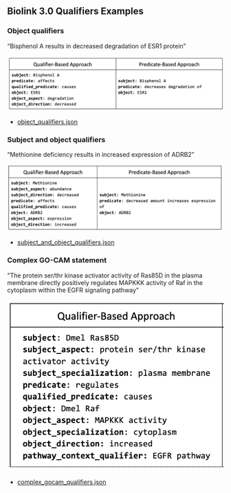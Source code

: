 ## Biolink 3.0 Qualifiers Examples

### Object qualifiers
“Bisphenol A results in decreased degradation of ESR1 protein”

![bisphenol](examples/images/bisphenolA.png)

* [object_qualifiers.json](examples/Message/object_qualifiers.json)


### Subject and object qualifiers
“Methionine deficiency results in increased expression of ADRB2”

![methionine](examples/images/methionine.png)

* [subject_and_object_qualifiers.json](examples/Message/subject_and_object_qualifiers.json)

### Complex GO-CAM statement
"The protein ser/thr kinase activator activity of Ras85D in the plasma membrane directly positively regulates MAPKKK 
activity of Raf in the cytoplasm within the EGFR signaling pathway"

![gocam](examples/images/gocam.png)

* [complex_gocam_qualifiers.json](examples/Message/complex_gocam_qualifiers.json)
